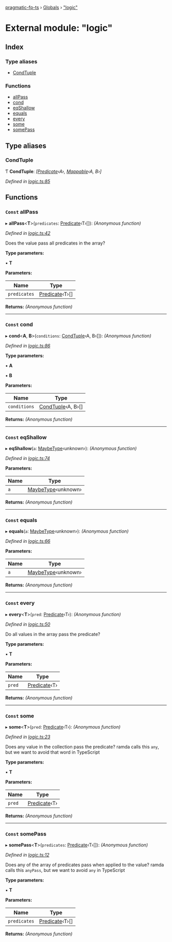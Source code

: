 [pragmatic-fp-ts](../README.md) › [Globals](../globals.md) › ["logic"](_logic_.md)

# External module: "logic"

## Index

### Type aliases

* [CondTuple](_logic_.md#condtuple)

### Functions

* [allPass](_logic_.md#const-allpass)
* [cond](_logic_.md#const-cond)
* [eqShallow](_logic_.md#const-eqshallow)
* [equals](_logic_.md#const-equals)
* [every](_logic_.md#const-every)
* [some](_logic_.md#const-some)
* [somePass](_logic_.md#const-somepass)

## Type aliases

###  CondTuple

Ƭ **CondTuple**: *[[Predicate](_types_.md#predicate)‹A›, [Mappable](_types_.md#mappable)‹A, B›]*

*Defined in [logic.ts:85](https://github.com/hermann-p/pragmatic-fp-ts/blob/bab22d3/src/logic.ts#L85)*

## Functions

### `Const` allPass

▸ **allPass**<**T**>(`predicates`: [Predicate](_types_.md#predicate)‹T›[]): *(Anonymous function)*

*Defined in [logic.ts:42](https://github.com/hermann-p/pragmatic-fp-ts/blob/bab22d3/src/logic.ts#L42)*

Does the value pass all predicates in the array?

**Type parameters:**

▪ **T**

**Parameters:**

Name | Type |
------ | ------ |
`predicates` | [Predicate](_types_.md#predicate)‹T›[] |

**Returns:** *(Anonymous function)*

___

### `Const` cond

▸ **cond**<**A**, **B**>(`conditions`: [CondTuple](_logic_.md#condtuple)‹A, B›[]): *(Anonymous function)*

*Defined in [logic.ts:86](https://github.com/hermann-p/pragmatic-fp-ts/blob/bab22d3/src/logic.ts#L86)*

**Type parameters:**

▪ **A**

▪ **B**

**Parameters:**

Name | Type |
------ | ------ |
`conditions` | [CondTuple](_logic_.md#condtuple)‹A, B›[] |

**Returns:** *(Anonymous function)*

___

### `Const` eqShallow

▸ **eqShallow**(`a`: [MaybeType](_types_.md#maybetype)‹unknown›): *(Anonymous function)*

*Defined in [logic.ts:74](https://github.com/hermann-p/pragmatic-fp-ts/blob/bab22d3/src/logic.ts#L74)*

**Parameters:**

Name | Type |
------ | ------ |
`a` | [MaybeType](_types_.md#maybetype)‹unknown› |

**Returns:** *(Anonymous function)*

___

### `Const` equals

▸ **equals**(`a`: [MaybeType](_types_.md#maybetype)‹unknown›): *(Anonymous function)*

*Defined in [logic.ts:66](https://github.com/hermann-p/pragmatic-fp-ts/blob/bab22d3/src/logic.ts#L66)*

**Parameters:**

Name | Type |
------ | ------ |
`a` | [MaybeType](_types_.md#maybetype)‹unknown› |

**Returns:** *(Anonymous function)*

___

### `Const` every

▸ **every**<**T**>(`pred`: [Predicate](_types_.md#predicate)‹T›): *(Anonymous function)*

*Defined in [logic.ts:50](https://github.com/hermann-p/pragmatic-fp-ts/blob/bab22d3/src/logic.ts#L50)*

Do all values in the array pass the predicate?

**Type parameters:**

▪ **T**

**Parameters:**

Name | Type |
------ | ------ |
`pred` | [Predicate](_types_.md#predicate)‹T› |

**Returns:** *(Anonymous function)*

___

### `Const` some

▸ **some**<**T**>(`pred`: [Predicate](_types_.md#predicate)‹T›): *(Anonymous function)*

*Defined in [logic.ts:23](https://github.com/hermann-p/pragmatic-fp-ts/blob/bab22d3/src/logic.ts#L23)*

Does any value in the collection pass the predicate?
ramda calls this `any`, but we want to avoid that word in TypeScript

**Type parameters:**

▪ **T**

**Parameters:**

Name | Type |
------ | ------ |
`pred` | [Predicate](_types_.md#predicate)‹T› |

**Returns:** *(Anonymous function)*

___

### `Const` somePass

▸ **somePass**<**T**>(`predicates`: [Predicate](_types_.md#predicate)‹T›[]): *(Anonymous function)*

*Defined in [logic.ts:12](https://github.com/hermann-p/pragmatic-fp-ts/blob/bab22d3/src/logic.ts#L12)*

Does any of the array of predicates pass when applied to the value?
ramda calls this `anyPass`, but we want to avoid `any` in TypeScript

**Type parameters:**

▪ **T**

**Parameters:**

Name | Type |
------ | ------ |
`predicates` | [Predicate](_types_.md#predicate)‹T›[] |

**Returns:** *(Anonymous function)*
